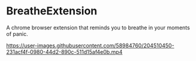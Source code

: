 # BreatheExtension
A chrome browser extension that reminds you to breathe in your moments of panic.




https://user-images.githubusercontent.com/58984760/204510450-231acf4f-0980-44d2-890c-511d15af4e0b.mp4

